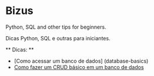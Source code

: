 # Bizus
Python, SQL and other tips for beginners.

Dicas Python, SQL e outras para iniciantes.

** Dicas: **
- [Como acessar um banco de dados] (database-basics)
- [Como fazer um CRUD básico em um banco de dados](database-crud-python-sqlite3)